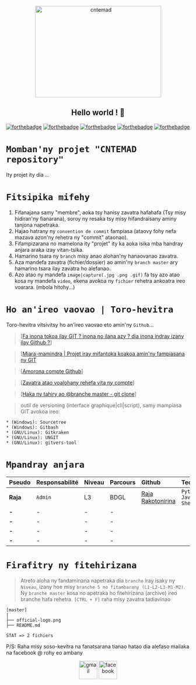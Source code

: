 
<p align="center"><img src="https://github.com/RajaRakoto/cntemad/blob/master/official-logo.png" height="250" width="345" alt="cntemad"></p>

<h2 align="center">Hello world ! 👋</h2>

[![forthebadge](https://forthebadge.com/images/badges/built-with-love.svg)](https://forthebadge.com) [![forthebadge](https://forthebadge.com/images/badges/for-you.svg)](https://forthebadge.com) [![forthebadge](https://forthebadge.com/images/badges/open-source.svg)](https://forthebadge.com) [![forthebadge](https://forthebadge.com/images/badges/uses-git.svg)](https://forthebadge.com) [![forthebadge](https://forthebadge.com/images/badges/built-by-developers.svg)](https://forthebadge.com)

# `Momban'ny projet "CNTEMAD repository"`
Ity projet ity dia ... 

# `Fitsipika mifehy`
1. Fifanajana samy "membre", aoka tsy hanisy zavatra hafahafa (Tsy misy hidiran'ny fianarana), soroy ny resaka tsy misy hifandraisany aminy tanjona napetraka.
2. Hajao hatrany ny `convention de commit` fampiasa (ataovy fohy nefa mazava azon'ny rehetra ny "commit" ataonao).
3. Fifampizarana no mamelona ity "projet" ity ka aoka isika mba handray anjara araka izay vitan-tsika.
4. Hamarino tsara ny `branch` misy anao alohan'ny hanaovanao zavatra.
5. Aza mandefa zavatra (fichier/dossier) ao amin'ny `branch master` ary hamarino tsara ilay zavatra ho alefanao.
6. Azo atao ny mandefa `image|capture(.jpg .png .gif)` fa tsy azo atao kosa ny mandefa `video`, ekena avokoa ny `fichier` rehetra ankoatra ireo voarara.
(mbola hitohy...)

# `Ho an'ireo vaovao | Toro-hevitra`
Toro-hevitra vitsivitsy ho an'ireo vaovao eto amin'ny `Github`...
> [[Fa inona tokoa ilay GIT ? inona no ilana azy ? dia inona indray izany ilay Github ?](https://kinsta.com/fr/base-de-connaissances/base-de-connaissances-github/)]

> [[Miara-mamindra | Projet iray mifantoka koakoa amin'ny fampiasana ny GIT](https://github.com/RajaRakoto/miara-mamindra)

> [[Amorona compte Github](https://github.com/join?ref_cta=Sign+up&ref_loc=header+logged+out&ref_page=%2F&source=header-home)]

> [[Zavatra atao voalohany rehefa vita ny compte](https://github.com/RajaRakoto/cntemad/blob/master/guide/.gif)]

> [[Haka ny tahiry ao @branche master - git clone](https://github.com/RajaRakoto/cntemad/blob/master/guide/git-clone_example.gif)]

> outil de versioning (interface graphique|cli|script), samy mampiasa GIT avokoa ireo:

    * (Windows): Sourcetree
    * (Windows): Gitbash
    * (GNU/Linux): Gitkraken
    * (GNU/Linux): UNGIT
    * (GNU/Linux): gitvers-tool

# `Mpandray anjara`

| Pseudo       |Responsabilité | Niveau | Parcours | Github  | Tech
|:-------------|:--------------|:-------|:---------|:--------|:-------------------------------------------------------------------------------------------
| **Raja**     |    `Admin`    |  L3    |   BDGL   |[Raja Rakotonirina](https://github.com/RajaRakoto)|`Python` `Javascript` `Shell`
| **-**        |       -       |   -    |    -     |
| **-**        |       -       |   -    |    -     |
| **-**        |       -       |   -    |    -     |
| **-**        |       -       |   -    |    -     |

# `Firafitry ny fitehirizana`

> Atreto aloha ny fandaminana napetraka dia `branche` iray isaky ny `Niveau`, izany hoe misy `branche 5 no fitambarany (L1-L2-L3-M1-M2)`.
> Ny `branche master` kosa no apetraka ho fitehirizana (archive) ireo branche hafa rehetra.
> `[CTRL + F]` raha misy zavatra tadiavinao

    [master]
    |
    ├── official-logo.png
    ├── README.md
    
    STAT => 2 fichiers

P/S: Raha misy soso-kevitra na fanatsarana tianao hatao dia alefaso mailaka na facebook @ rohy eo ambany
<p align="center">
<a href="mailto:raja.rakoto7@gmail.com" target="blank"><img align="center" src="https://cdn.jsdelivr.net/npm/simple-icons@3.0.1/icons/gmail.svg" alt="gmail" height="50" width="50" /></a> 
<a href="https://www.facebook.com/raja.rakotonirina" target="blank"><img align="center" src="https://cdn.jsdelivr.net/npm/simple-icons@3.0.1/icons/facebook.svg" alt="facebook" height="50" width="50" /></a>
</p>